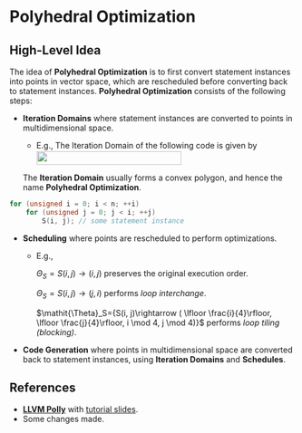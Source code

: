 # Polyhedral Optimization

## High-Level Idea

The idea of **Polyhedral Optimization** is to first convert statement instances into points in vector space, which are rescheduled before converting back to statement instances. **Polyhedral Optimization** consists of the following steps:

- **Iteration Domains** where statement instances are converted to points in multidimensional space.
  - E.g., The Iteration Domain of the following code is given by <img src="https://rawgit.com/ArmageddonKnight/Acmart-Sigconf/master/svgs/7117e8d3f50474f1f3b91604cda316ae.svg?invert_in_darkmode" align=middle width=255.440955pt height=24.6576pt/>
  
  The **Iteration Domain** usually forms a convex polygon, and hence the name **Polyhedral Optimization**.

```C++
for (unsigned i = 0; i < n; ++i)
	for (unsigned j = 0; j < i; ++j)
		S(i, j); // some statement instance
```

- **Scheduling** where points are rescheduled to perform optimizations.
  - E.g., 
    
    $\mathit{\Theta}_S={S(i, j)\rightarrow (i, j)}$ preserves the original execution order.
    
    $\mathit{\Theta}_S={S(i, j)\rightarrow (j, i)}$ performs *loop interchange*.

    $\mathit{\Theta}_S={S(i, j)\rightarrow (
      \lfloor \frac{i}{4}\rfloor, 
      \lfloor \frac{j}{4}\rfloor, 
      i \mod 4, j \mod 4)}$ performs *loop tiling (blocking)*.

- **Code Generation** where points in multidimensional space are converted back to statement instances, using **Iteration Domains** and **Schedules**.

## References

- [**LLVM Polly**](http://perso.ens-lyon.fr/christophe.alias/impact2011/impact-07.pdf) with [tutorial slides](https://llvm.org/devmtg/2016-03/Tutorials/applied-polyhedral-compilation.pdf).
- Some changes made.